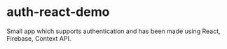 # auth-react-demo
Small app which supports authentication and has been made using React, Firebase, Context API.
